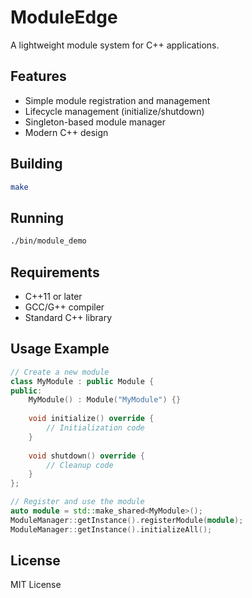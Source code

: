 # ModuleEdge

A lightweight module system for C++ applications.

## Features
- Simple module registration and management
- Lifecycle management (initialize/shutdown)
- Singleton-based module manager
- Modern C++ design

## Building

```bash
make
```

## Running

```bash
./bin/module_demo
```

## Requirements
- C++11 or later
- GCC/G++ compiler
- Standard C++ library

## Usage Example

```cpp
// Create a new module
class MyModule : public Module {
public:
    MyModule() : Module("MyModule") {}
    
    void initialize() override {
        // Initialization code
    }
    
    void shutdown() override {
        // Cleanup code
    }
};

// Register and use the module
auto module = std::make_shared<MyModule>();
ModuleManager::getInstance().registerModule(module);
ModuleManager::getInstance().initializeAll();
```

## License
MIT License
